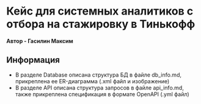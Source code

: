 # Кейс для системных аналитиков с отбора на стажировку в Тинькофф
**Автор - Гасилин Максим**

## Информация
* В разделе Database описана структура БД в файле db_info.md, прикреплена ее ER-диаграмма (.xml файл и изображение)
* В разделе API описана структура запросов в файле api_info.md, также прикреплена спецификация в формате OpenAPI (.yml файл)
